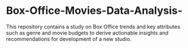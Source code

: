 # Box-Office-Movies-Data-Analysis-
This repository contains a study on Box Office trends and key attributes such as genre and movie budgets to derive actionable insights and recommendations for development of a new studio.
